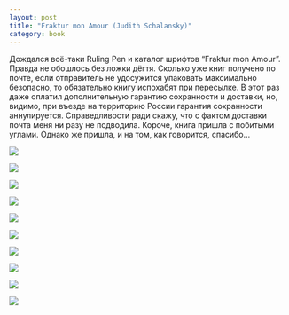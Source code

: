 ```yaml
---
layout: post
title: "Fraktur mon Amour (Judith Schalansky)"
category: book
---
```

Дождался всё-таки Ruling Pen и каталог шрифтов “Fraktur mon Amour”. Правда не обошлось без ложки дёгтя. Сколько уже книг получено по почте, если отправитель не удосужится упаковать максимально безопасно, то обязательно книгу испохабят при пересылке. В этот раз даже оплатил дополнительную гарантию сохранности и доставки, но, видимо, при въезде на территорию России гарантия сохранности аннулируется. Справедливости ради скажу, что с фактом доставки почта меня ни разу не подводила. Короче, книга пришла с побитыми углами. Однако же пришла, и на том, как говорится, спасибо...

![](https://pics.livejournal.com/quillcraft/pic/0000kka6)

![](https://pics.livejournal.com/quillcraft/pic/00009y20)

![](https://pics.livejournal.com/quillcraft/pic/0000a167)

![](https://pics.livejournal.com/quillcraft/pic/0000b27s)

![](https://pics.livejournal.com/quillcraft/pic/0000c7t0)

![](https://pics.livejournal.com/quillcraft/pic/0000da8s)

![](https://pics.livejournal.com/quillcraft/pic/0000e9ww)

![](https://pics.livejournal.com/quillcraft/pic/0000f7gh)

![](https://pics.livejournal.com/quillcraft/pic/0000gct0)

![](https://pics.livejournal.com/quillcraft/pic/0000hwrs)
